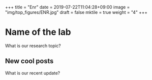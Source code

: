 +++
title =  "Enr"
date = 2019-07-22T11:04:28+09:00
image = "img/top_figures/ENR.jpg"
draft = false
mktile = true
weight = "4"
+++

# Name of the lab

What is our research topic?

## New cool posts

What is our recent update?
</br>
